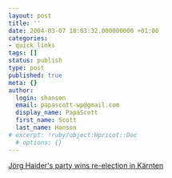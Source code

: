 ```yaml
---
layout: post
title: ''
date: 2004-03-07 18:03:32.000000000 +01:00
categories:
- quick links
tags: []
status: publish
type: post
published: true
meta: {}
author:
  login: shanson
  email: papascott-wp@gmail.com
  display_name: PapaScott
  first_name: Scott
  last_name: Hanson
# excerpt: !ruby/object:Hpricot::Doc
  # options: {}
---
```

<p><a title="But they did poorly in Salzburg" href="http://www.sfgate.com/cgi-bin/article.cgi?f=/news/archive/2004/03/07/international1219EST0462.DTL">Jörg Haider's party wins re-election in Kärnten</a></p>
